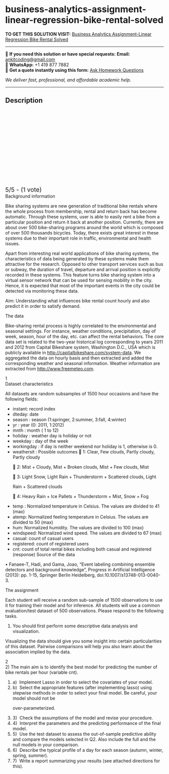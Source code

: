 # business-analytics-assignment-linear-regression-bike-rental-solved
**TO GET THIS SOLUTION VISIT:** [Business Analytics Assignment-Linear Regression Bike Rental Solved](https://www.ankitcodinghub.com/product/business-analytics-assignment-linear-regression-bike-rental-solved/)


---

📩 **If you need this solution or have special requests:** **Email:** ankitcoding@gmail.com  
📱 **WhatsApp:** +1 419 877 7882  
📄 **Get a quote instantly using this form:** [Ask Homework Questions](https://www.ankitcodinghub.com/services/ask-homework-questions/)

*We deliver fast, professional, and affordable academic help.*

---

<h2>Description</h2>



<div class="kk-star-ratings kksr-auto kksr-align-center kksr-valign-top" data-payload="{&quot;align&quot;:&quot;center&quot;,&quot;id&quot;:&quot;96372&quot;,&quot;slug&quot;:&quot;default&quot;,&quot;valign&quot;:&quot;top&quot;,&quot;ignore&quot;:&quot;&quot;,&quot;reference&quot;:&quot;auto&quot;,&quot;class&quot;:&quot;&quot;,&quot;count&quot;:&quot;1&quot;,&quot;legendonly&quot;:&quot;&quot;,&quot;readonly&quot;:&quot;&quot;,&quot;score&quot;:&quot;5&quot;,&quot;starsonly&quot;:&quot;&quot;,&quot;best&quot;:&quot;5&quot;,&quot;gap&quot;:&quot;4&quot;,&quot;greet&quot;:&quot;Rate this product&quot;,&quot;legend&quot;:&quot;5\/5 - (1 vote)&quot;,&quot;size&quot;:&quot;24&quot;,&quot;title&quot;:&quot;Business Analytics Assignment-Linear Regression Bike Rental Solved&quot;,&quot;width&quot;:&quot;138&quot;,&quot;_legend&quot;:&quot;{score}\/{best} - ({count} {votes})&quot;,&quot;font_factor&quot;:&quot;1.25&quot;}">

<div class="kksr-stars">

<div class="kksr-stars-inactive">
            <div class="kksr-star" data-star="1" style="padding-right: 4px">


<div class="kksr-icon" style="width: 24px; height: 24px;"></div>
        </div>
            <div class="kksr-star" data-star="2" style="padding-right: 4px">


<div class="kksr-icon" style="width: 24px; height: 24px;"></div>
        </div>
            <div class="kksr-star" data-star="3" style="padding-right: 4px">


<div class="kksr-icon" style="width: 24px; height: 24px;"></div>
        </div>
            <div class="kksr-star" data-star="4" style="padding-right: 4px">


<div class="kksr-icon" style="width: 24px; height: 24px;"></div>
        </div>
            <div class="kksr-star" data-star="5" style="padding-right: 4px">


<div class="kksr-icon" style="width: 24px; height: 24px;"></div>
        </div>
    </div>

<div class="kksr-stars-active" style="width: 138px;">
            <div class="kksr-star" style="padding-right: 4px">


<div class="kksr-icon" style="width: 24px; height: 24px;"></div>
        </div>
            <div class="kksr-star" style="padding-right: 4px">


<div class="kksr-icon" style="width: 24px; height: 24px;"></div>
        </div>
            <div class="kksr-star" style="padding-right: 4px">


<div class="kksr-icon" style="width: 24px; height: 24px;"></div>
        </div>
            <div class="kksr-star" style="padding-right: 4px">


<div class="kksr-icon" style="width: 24px; height: 24px;"></div>
        </div>
            <div class="kksr-star" style="padding-right: 4px">


<div class="kksr-icon" style="width: 24px; height: 24px;"></div>
        </div>
    </div>
</div>


<div class="kksr-legend" style="font-size: 19.2px;">
            5/5 - (1 vote)    </div>
    </div>
<div class="page" title="Page 1">
<div class="layoutArea">
<div class="column">
Background information

Bike sharing systems are new generation of traditional bike rentals where the whole process from membership, rental and return back has become automatic. Through these systems, user is able to easily rent a bike from a particular position and return it back at another position. Currently, there are about over 500 bike-sharing programs around the world which is composed of over 500 thousands bicycles. Today, there exists great interest in these systems due to their important role in traffic, environmental and health issues.

Apart from interesting real world applications of bike sharing systems, the characteristics of data being generated by these systems make them attractive for the research. Opposed to other transport services such as bus or subway, the duration of travel, departure and arrival position is explicitly recorded in these systems. This feature turns bike sharing system into a virtual sensor network that can be used for sensing mobility in the city. Hence, it is expected that most of the important events in the city could be detected via monitoring these data.

Aim: Understanding what influences bike rental count hourly and also predict it in order to satisfy demand.

The data

Bike-sharing rental process is highly correlated to the environmental and seasonal settings. For instance, weather conditions, precipitation, day of week, season, hour of the day, etc. can affect the rental behaviors. The core data set is related to the two-year historical log corresponding to years 2011 and 2012 from Capital Bikeshare system, Washington D.C., USA which is publicly available in http://capitalbikeshare.com/system-data. We aggregated the data on hourly basis and then extracted and added the corresponding weather and seasonal information. Weather information are extracted from http://www.freemeteo.com.

</div>
</div>
<div class="layoutArea">
<div class="column">
1

</div>
</div>
</div>
<div class="page" title="Page 2">
<div class="layoutArea">
<div class="column">
Dataset characteristics

All datasets are random subsamples of 1500 hour occasions and have the following fields:

<ul>
<li>instant: record index</li>
<li>dteday: date</li>
<li>season : season (1:springer, 2:summer, 3:fall, 4:winter)</li>
<li>yr : year (0: 2011, 1:2012)</li>
<li>mnth : month ( 1 to 12)</li>
<li>holiday : weather day is holiday or not</li>
<li>weekday : day of the week</li>
<li>workingday : if day is neither weekend nor holiday is 1, otherwise is 0.</li>
<li>weathersit : Possible outcomes
 1: Clear, Few clouds, Partly cloudy, Partly cloudy

 2: Mist + Cloudy, Mist + Broken clouds, Mist + Few clouds, Mist

 3: Light Snow, Light Rain + Thunderstorm + Scattered clouds, Light

Rain + Scattered clouds

 4: Heavy Rain + Ice Pallets + Thunderstorm + Mist, Snow + Fog
</li>
<li>temp : Normalized temperature in Celsius. The values are divided to 41 (max)</li>
<li>atemp: Normalized feeling temperature in Celsius. The values are divided to
50 (max)
</li>
<li>hum: Normalized humidity. The values are divided to 100 (max)</li>
<li>windspeed: Normalized wind speed. The values are divided to 67 (max)</li>
<li>casual: count of casual users</li>
<li>registered: count of registered users</li>
<li>cnt: count of total rental bikes including both casual and registered (response)
Source of the data
</li>
</ul>
• Fanaee-T, Hadi, and Gama, Joao, “Event labeling combining ensemble detectors and background knowledge”, Progress in Artificial Intelligence (2013): pp. 1-15, Springer Berlin Heidelberg, doi:10.1007/s13748-013-0040-3.

The assignment

Each student will receive a random sub-sample of 1500 observations to use it for training their model and for inference. All students will use a common evaluation/test dataset of 500 observations. Please respond to the following tasks.

1) You should first perform some descriptive data analysis and visualization.

Visualizing the data should give you some insight into certain particularities of this dataset. Pairwise comparisons will help you also learn about the association implied by the data.

</div>
</div>
<div class="layoutArea">
<div class="column">
2

</div>
</div>
</div>
<div class="page" title="Page 3">
<div class="layoutArea">
<div class="column">
2) The main aim is to identify the best model for predicting the number of bike rentals per hour (variable cnt).

<ol>
<li>a) &nbsp;Implement Lasso in order to select the covariates of your model.</li>
<li>b) &nbsp;Select the appropriate features (after implementing lasso) using stepwise
methods in order to select your final model. Be careful, your model should not be

over-parameterized.
</li>
</ol>
<ol start="3">
<li>3) &nbsp;Check the assumptions of the model and revise your procedure.</li>
<li>4) &nbsp;Interpret the parameters and the predicting performance of the final model.</li>
<li>5) &nbsp;Use the test dataset to assess the out-of-sample predictive ability and compare the
models selected in Q2. Also include the full and the null models in your comparison.
</li>
<li>6) &nbsp;Describe the typical profile of a day for each season (autumn, winter, spring,
summer).
</li>
<li>7) &nbsp;Write a report summarizing your results (see attached directions for this).</li>
</ol>
</div>
</div>
</div>
